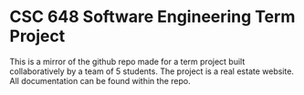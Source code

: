 # CSC 648 Software Engineering Term Project

This is a mirror of the github repo made for a term project built collaboratively by a team of 5 students. The project is a real estate website. All documentation can be found within the repo. 

